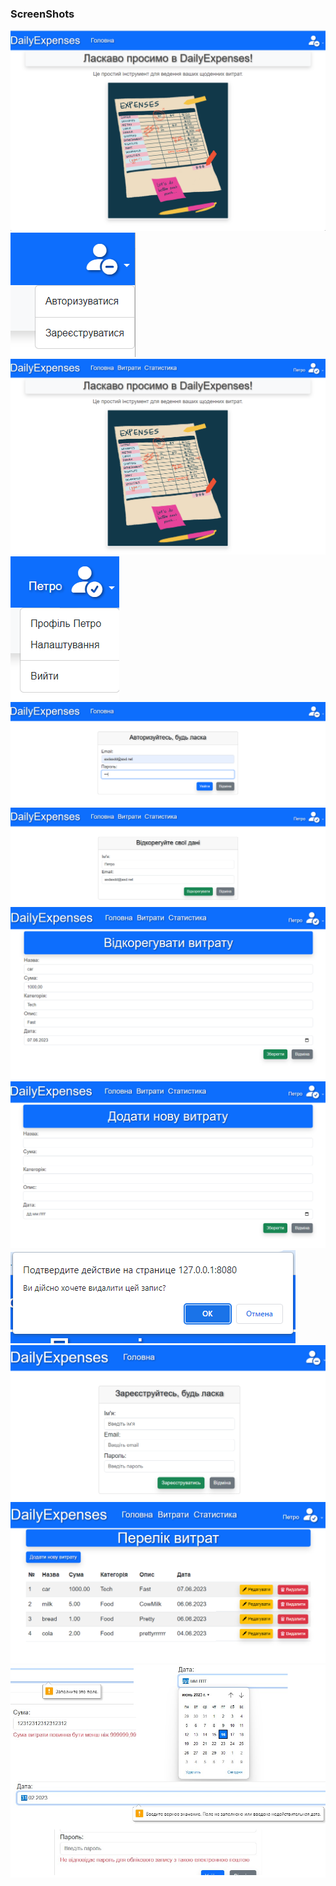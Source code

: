 ### ScreenShots
![](./index_not_logged.png)
![](./drop_menu_Not_logged.png)
![](./index_logged.png)
![](./drop_menu_logged.png)
![](./login.png)
![](./profile.png)
![](./expense_edit.png)
![](./expense_add.png)
![](./expense_delete.png)
![](./registry.png)
![](./expense_list.png)
![](./Val.png)
